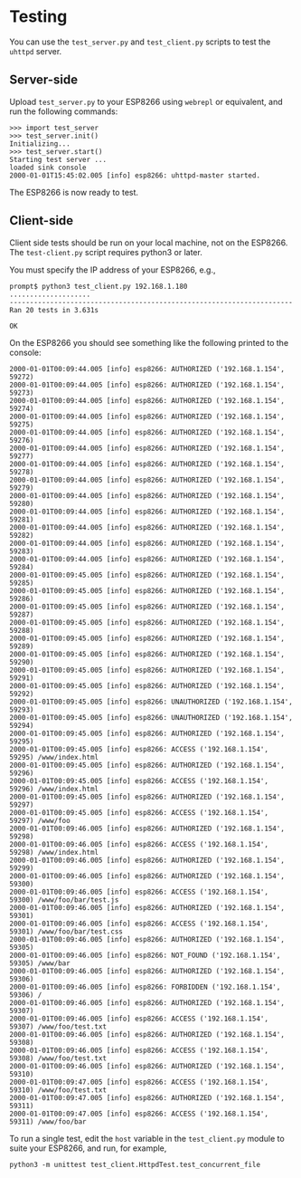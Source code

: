 # Testing

You can use the `test_server.py` and `test_client.py` scripts to test the `uhttpd` server.

## Server-side

Upload `test_server.py` to your ESP8266 using `webrepl` or equivalent, and run the following commands:

    >>> import test_server
    >>> test_server.init()
    Initializing...
    >>> test_server.start()
    Starting test server ...
    loaded sink console
    2000-01-01T15:45:02.005 [info] esp8266: uhttpd-master started.

The ESP8266 is now ready to test.

## Client-side

Client side tests should be run on your local machine, not on the ESP8266.  The `test-client.py` script requires python3 or later.

You must specify the IP address of your ESP8266, e.g.,

    prompt$ python3 test_client.py 192.168.1.180
    ....................
    ----------------------------------------------------------------------
    Ran 20 tests in 3.631s

    OK

On the ESP8266 you should see something like the following printed to the console:

    2000-01-01T00:09:44.005 [info] esp8266: AUTHORIZED ('192.168.1.154', 59272)
    2000-01-01T00:09:44.005 [info] esp8266: AUTHORIZED ('192.168.1.154', 59273)
    2000-01-01T00:09:44.005 [info] esp8266: AUTHORIZED ('192.168.1.154', 59274)
    2000-01-01T00:09:44.005 [info] esp8266: AUTHORIZED ('192.168.1.154', 59275)
    2000-01-01T00:09:44.005 [info] esp8266: AUTHORIZED ('192.168.1.154', 59276)
    2000-01-01T00:09:44.005 [info] esp8266: AUTHORIZED ('192.168.1.154', 59277)
    2000-01-01T00:09:44.005 [info] esp8266: AUTHORIZED ('192.168.1.154', 59278)
    2000-01-01T00:09:44.005 [info] esp8266: AUTHORIZED ('192.168.1.154', 59279)
    2000-01-01T00:09:44.005 [info] esp8266: AUTHORIZED ('192.168.1.154', 59280)
    2000-01-01T00:09:44.005 [info] esp8266: AUTHORIZED ('192.168.1.154', 59281)
    2000-01-01T00:09:44.005 [info] esp8266: AUTHORIZED ('192.168.1.154', 59282)
    2000-01-01T00:09:44.005 [info] esp8266: AUTHORIZED ('192.168.1.154', 59283)
    2000-01-01T00:09:44.005 [info] esp8266: AUTHORIZED ('192.168.1.154', 59284)
    2000-01-01T00:09:45.005 [info] esp8266: AUTHORIZED ('192.168.1.154', 59285)
    2000-01-01T00:09:45.005 [info] esp8266: AUTHORIZED ('192.168.1.154', 59286)
    2000-01-01T00:09:45.005 [info] esp8266: AUTHORIZED ('192.168.1.154', 59287)
    2000-01-01T00:09:45.005 [info] esp8266: AUTHORIZED ('192.168.1.154', 59288)
    2000-01-01T00:09:45.005 [info] esp8266: AUTHORIZED ('192.168.1.154', 59289)
    2000-01-01T00:09:45.005 [info] esp8266: AUTHORIZED ('192.168.1.154', 59290)
    2000-01-01T00:09:45.005 [info] esp8266: AUTHORIZED ('192.168.1.154', 59291)
    2000-01-01T00:09:45.005 [info] esp8266: AUTHORIZED ('192.168.1.154', 59292)
    2000-01-01T00:09:45.005 [info] esp8266: UNAUTHORIZED ('192.168.1.154', 59293)
    2000-01-01T00:09:45.005 [info] esp8266: UNAUTHORIZED ('192.168.1.154', 59294)
    2000-01-01T00:09:45.005 [info] esp8266: AUTHORIZED ('192.168.1.154', 59295)
    2000-01-01T00:09:45.005 [info] esp8266: ACCESS ('192.168.1.154', 59295) /www/index.html
    2000-01-01T00:09:45.005 [info] esp8266: AUTHORIZED ('192.168.1.154', 59296)
    2000-01-01T00:09:45.005 [info] esp8266: ACCESS ('192.168.1.154', 59296) /www/index.html
    2000-01-01T00:09:45.005 [info] esp8266: AUTHORIZED ('192.168.1.154', 59297)
    2000-01-01T00:09:45.005 [info] esp8266: ACCESS ('192.168.1.154', 59297) /www/foo
    2000-01-01T00:09:46.005 [info] esp8266: AUTHORIZED ('192.168.1.154', 59298)
    2000-01-01T00:09:46.005 [info] esp8266: ACCESS ('192.168.1.154', 59298) /www/index.html
    2000-01-01T00:09:46.005 [info] esp8266: AUTHORIZED ('192.168.1.154', 59299)
    2000-01-01T00:09:46.005 [info] esp8266: AUTHORIZED ('192.168.1.154', 59300)
    2000-01-01T00:09:46.005 [info] esp8266: ACCESS ('192.168.1.154', 59300) /www/foo/bar/test.js
    2000-01-01T00:09:46.005 [info] esp8266: AUTHORIZED ('192.168.1.154', 59301)
    2000-01-01T00:09:46.005 [info] esp8266: ACCESS ('192.168.1.154', 59301) /www/foo/bar/test.css
    2000-01-01T00:09:46.005 [info] esp8266: AUTHORIZED ('192.168.1.154', 59305)
    2000-01-01T00:09:46.005 [info] esp8266: NOT_FOUND ('192.168.1.154', 59305) /www/bar
    2000-01-01T00:09:46.005 [info] esp8266: AUTHORIZED ('192.168.1.154', 59306)
    2000-01-01T00:09:46.005 [info] esp8266: FORBIDDEN ('192.168.1.154', 59306) /
    2000-01-01T00:09:46.005 [info] esp8266: AUTHORIZED ('192.168.1.154', 59307)
    2000-01-01T00:09:46.005 [info] esp8266: ACCESS ('192.168.1.154', 59307) /www/foo/test.txt
    2000-01-01T00:09:46.005 [info] esp8266: AUTHORIZED ('192.168.1.154', 59308)
    2000-01-01T00:09:46.005 [info] esp8266: ACCESS ('192.168.1.154', 59308) /www/foo/test.txt
    2000-01-01T00:09:46.005 [info] esp8266: AUTHORIZED ('192.168.1.154', 59310)
    2000-01-01T00:09:47.005 [info] esp8266: ACCESS ('192.168.1.154', 59310) /www/foo/test.txt
    2000-01-01T00:09:47.005 [info] esp8266: AUTHORIZED ('192.168.1.154', 59311)
    2000-01-01T00:09:47.005 [info] esp8266: ACCESS ('192.168.1.154', 59311) /www/foo/bar


To run a single test, edit the `host` variable in the `test_client.py` module to suite your ESP8266, and run, for example,

    python3 -m unittest test_client.HttpdTest.test_concurrent_file

